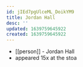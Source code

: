 ```yaml
---
id: jIEd7pgUlceML_DoikYM9
title: Jordan Hall
desc: ''
updated: 1639759645922
created: 1639759645922
---
```



- [[person]] - Jordan Hall
- appeared 15x at the stoa
